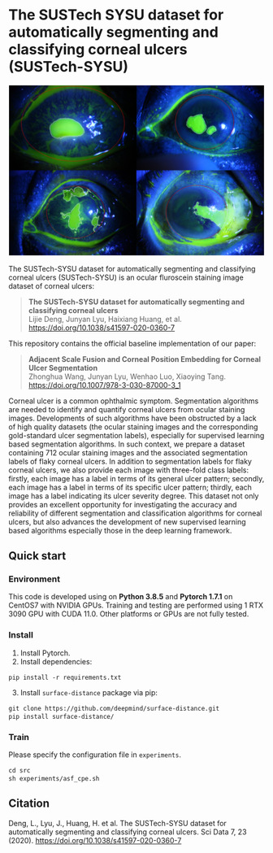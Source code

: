 # The SUSTech SYSU dataset for automatically segmenting and classifying corneal ulcers (SUSTech-SYSU)

![Samples](samples.png)

The SUSTech-SYSU dataset for automatically segmenting and classifying corneal ulcers (SUSTech-SYSU) is an ocular fluroscein staining image dataset of corneal ulcers:

> **The SUSTech-SYSU dataset for automatically segmenting and classifying corneal ulcers**<br>
> Lijie Deng, Junyan Lyu, Haixiang Huang, et al.<br>
> https://doi.org/10.1038/s41597-020-0360-7

This repository contains the official baseline implementation of our paper:

> **Adjacent Scale Fusion and Corneal Position Embedding for Corneal Ulcer Segmentation**<br>
> Zhonghua Wang, Junyan Lyu, Wenhao Luo, Xiaoying Tang.<br>
> https://doi.org/10.1007/978-3-030-87000-3_1

Corneal ulcer is a common ophthalmic symptom. Segmentation algorithms are needed to identify and quantify corneal ulcers from ocular staining images. Developments of such algorithms have been obstructed by a lack of high quality datasets (the ocular staining images and the corresponding gold-standard ulcer segmentation labels), especially for supervised learning based segmentation algorithms. In such context, we prepare a dataset containing 712 ocular staining images and the associated segmentation labels of flaky corneal ulcers. In addition to segmentation labels for flaky corneal ulcers, we also provide each image with three-fold class labels: firstly, each image has a label in terms of its general ulcer pattern; secondly, each image has a label in terms of its specific ulcer pattern; thirdly, each image has a label indicating its ulcer severity degree. This dataset not only provides an excellent opportunity for investigating the accuracy and reliability of different segmentation and classification algorithms for corneal ulcers, but also advances the development of new supervised learning based algorithms especially those in the deep learning framework.

## Quick start
### Environment
This code is developed using on **Python 3.8.5** and **Pytorch 1.7.1** on CentOS7 with NVIDIA GPUs. Training and testing are performed using 1 RTX 3090 GPU with CUDA 11.0. Other platforms or GPUs are not fully tested.

### Install
1. Install Pytorch.
2. Install dependencies:
```shell
pip install -r requirements.txt
```
3. Install `surface-distance` package via pip:
```shell
git clone https://github.com/deepmind/surface-distance.git
pip install surface-distance/
```

### Train
Please specify the configuration file in ```experiments```.
```shell
cd src
sh experiments/asf_cpe.sh
```

## Citation
Deng, L., Lyu, J., Huang, H. et al. The SUSTech-SYSU dataset for automatically segmenting and classifying corneal ulcers. Sci Data 7, 23 (2020). https://doi.org/10.1038/s41597-020-0360-7
